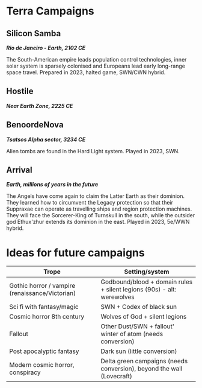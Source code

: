 # Terra Campaigns

## Silicon Samba
***Rio de Janeiro - Earth, 2102 CE***

The South-American empire leads population control technologies, inner solar system is sparsely colonised and Europeans lead early long-range space travel. Prepared in 2023, halted game, SWN/CWN hybrid.

## Hostile
***Near Earth Zone, 2225 CE***

## BenoordeNova
***Tsatsos Alpha sector, 3234 CE***

Alien tombs are found in the Hard Light system. Played in 2023, SWN.

## Arrival
***Earth, millions of years in the future***

The Angels have come again to claim the Latter Earth as their dominion. They learned how to circumvent the Legacy protection so that their Suppraxae can operate as travelling ships and region protection machines. They will face the Sorcerer-King of Turnskull in the south, while the outsider god Ethux'zhur extends its dominion in the east. Played in 2023, 5e/WWN hybrid.

# Ideas for future campaigns

| Trope                                           | Setting/system                                                         |
| ----------------------------------------------- | ---------------------------------------------------------------------- |
| Gothic horror / vampire (renaissance/Victorian) | Godbound/blood + domain rules + silent legions (90s) - alt: werewolves |
| Sci fi with fantasy/magic                       | SWN + Codex of black sun                                               |
| Cosmic horror 8th century                       | Wolves of God + silent legions                                         |
| Fallout                                         | Other Dust/SWN + fallout' winter of atom (needs conversion)            |
| Post apocalyptic fantasy                        | Dark sun (little conversion)                                           |
| Modern cosmic horror, conspiracy                | Delta green campaigns (needs conversion), beyond the wall (Lovecraft)  |

